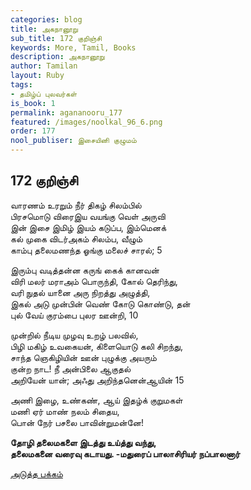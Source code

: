 ```yaml
---
categories: blog
title: அகநானூறு
sub_title: 172 குறிஞ்சி
keywords: More, Tamil, Books
description: அகநானூறு
author: Tamilan
layout: Ruby
tags:
- தமிழ்ப் புலவர்கள்
is_book: 1
permalink: agananooru_177
featured: /images/noolkal_96_6.png
order: 177
nool_publiser: இசையினி குழுமம்
---
```



## 172 குறிஞ்சி

வாரணம் உரறும் நீர் திகழ் சிலம்பில்  
பிரசமொடு விரைஇய வயங்கு வெள் அருவி  
இன் இசை இமிழ் இயம் கடுப்ப, இம்மெனக்  
கல் முகை விடர்அகம் சிலம்ப, வீழும்  
காம்பு தலைமணந்த ஓங்கு மலைச் சாரல்; 5

இரும்பு வடித்தன்ன கருங் கைக் கானவன்  
விரி மலர் மராஅம் பொருந்தி, கோல் தெரிந்து,  
வரி நுதல் யானை அரு நிறத்து அழுத்தி,  
இகல் அடு முன்பின் வெண் கோடு கொண்டு, தன்  
புல் வேய் குரம்பை புலர ஊன்றி, 10

முன்றில் நீடிய முழவு உறழ் பலவில்,  
பிழி மகிழ் உவகையன், கிளையொடு கலி சிறந்து,  
சாந்த ஞெகிழியின் ஊன் புழுக்கு அயரும்  
குன்ற நாட! நீ அன்பிலை ஆகுதல்  
அறியேன் யான்; அஃது அறிந்தனென்ஆயின் 15

அணி இழை, உண்கண், ஆய் இதழ்க் குறுமகள்  
மணி ஏர் மாண் நலம் சிதைய,  
பொன் நேர் பசலை பாவின்றுமன்னே!

**தோழி தலைமகளை இடத்து உய்த்து வந்து,  
தலைமகனை வரைவு கடாயது. -மதுரைப் பாலாசிரியர் நப்பாலனார்**

[அடுத்த பக்கம்](agananooru_178)